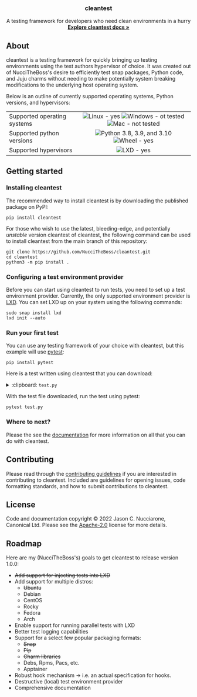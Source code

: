 <h3 align="center">cleantest</h3>

<p align="center">
A testing framework for developers who need clean environments in a hurry
<br>
<a href="https://nuccitheboss.github.io/cleantest/"><strong>Explore cleantest docs »</strong></a>
</p>

## About

cleantest is a testing framework for quickly bringing up testing environments using the test authors hypervisor of choice. It was created out of NucciTheBoss's desire to efficiently test snap packages, Python code, and Juju charms without needing to make potentially system breaking modifications to the underlying host operating system.

Below is an outline of currently supported operating systems, Python versions, and hypervisors:

|||
| :--- | :---: |
| Supported operating systems | ![Linux - yes](https://img.shields.io/badge/Linux-yes-green) ![Windows - ot tested](https://img.shields.io/badge/Windows-not%20tested-red) ![Mac - not tested](https://img.shields.io/badge/Mac-not%20tested-red) |
| Supported python versions | ![Python 3.8, 3.9, and 3.10](https://img.shields.io/pypi/pyversions/cleantest) ![Wheel - yes](https://img.shields.io/pypi/wheel/cleantest)|
| Supported hypervisors | ![LXD - yes](https://img.shields.io/badge/LXD-yes-green) |

## Getting started

### Installing cleantest

The recommended way to install cleantest is by downloading the published package on PyPI:

```commandline
pip install cleantest
```

For those who wish to use the latest, bleeding-edge, and potentially *unstable* version cleantest of cleantest, the
following command can be used to install cleantest from the main branch of this repository:

```commandline
git clone https://github.com/NucciTheBoss/cleantest.git
cd cleantest
python3 -m pip install .
```

### Configuring a test environment provider

Before you can start using cleantest to run tests, you need to set up a test environment provider. Currently, the only 
supported environment provider is [LXD](https://ubuntu.com/lxd). You can set LXD up on your system using the following 
commands:

```commandline
sudo snap install lxd
lxd init --auto
```

### Run your first test

You can use any testing framework of your choice with cleantest, but this example will use 
[pytest](https://docs.pytest.org/en/7.2.x/):

```
pip install pytest
```

Here is a test written using cleantest that you can download:

<details>
  <summary> :clipboard: <code>test.py</code> </summary>

```python
#!/usr/bin/env python3

"""A basic test"""

from cleantest.provider import lxd


@lxd(preserve=False)
def do_something():
    import sys

    try:
        import urllib
        sys.exit(0)
    except ImportError:
        sys.exit(1)


class TestSuite:
    def test_do_something(self) -> None:
        result = do_something()
        assert result.exit_code == 0
```
</details>

With the test file downloaded, run the test using pytest:

```commandline
pytest test.py
```

### Where to next?

Please the see the [documentation](https://nuccitheboss.github.io/cleantest/) for more information on all that you can 
do with cleantest.

## Contributing

Please read through the [contributing guidelines](https://github.com/NucciTheBoss/cleantest/blob/main/CONTRIBUTING.md) 
if you are interested in contributing to cleantest. Included are guidelines for opening issues, code formatting 
standards, and how to submit contributions to cleantest.

## License

Code and documentation copyright &copy; 2022 Jason C. Nucciarone, Canonical Ltd. Please see the 
[Apache-2.0](https://www.apache.org/licenses/LICENSE-2.0.html) license for more details.

## Roadmap

Here are my (NucciTheBoss's) goals to get cleantest to release version 1.0.0:

* ~~Add support for injecting tests into LXD~~
* Add support for multiple distros:
  * ~~Ubuntu~~
  * Debian
  * CentOS
  * Rocky
  * Fedora
  * Arch
* Enable support for running parallel tests with LXD
* Better test logging capabilities
* Support for a select few popular packaging formats:
  * ~~Snap~~
  * ~~Pip~~
  * ~~Charm libraries~~
  * Debs, Rpms, Pacs, etc.
  * Apptainer
* Robust hook mechanism -> i.e. an actual specification for hooks.
* Destructive (local) test environment provider
* Comprehensive documentation